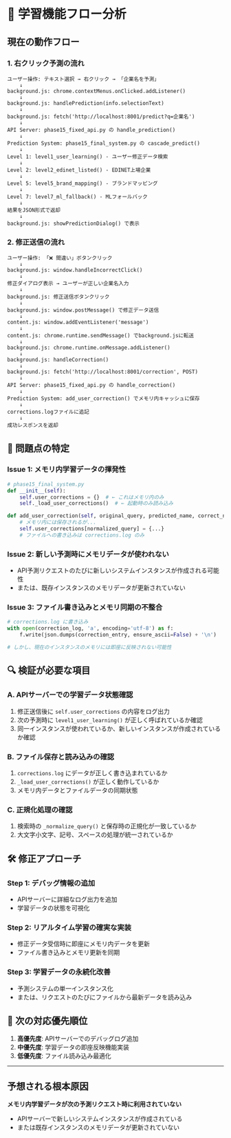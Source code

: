 # 🔄 学習機能フロー分析

## 現在の動作フロー

### 1. 右クリック予測の流れ
```
ユーザー操作: テキスト選択 → 右クリック → 「企業名を予測」
    ↓
background.js: chrome.contextMenus.onClicked.addListener()
    ↓
background.js: handlePrediction(info.selectionText)
    ↓
background.js: fetch('http://localhost:8001/predict?q=企業名')
    ↓
API Server: phase15_fixed_api.py の handle_prediction()
    ↓
Prediction System: phase15_final_system.py の cascade_predict()
    ↓
Level 1: level1_user_learning() - ユーザー修正データ検索
    ↓
Level 2: level2_edinet_listed() - EDINET上場企業
    ↓
Level 5: level5_brand_mapping() - ブランドマッピング
    ↓
Level 7: level7_ml_fallback() - MLフォールバック
    ↓
結果をJSON形式で返却
    ↓
background.js: showPredictionDialog() で表示
```

### 2. 修正送信の流れ
```
ユーザー操作: 「❌ 間違い」ボタンクリック
    ↓
background.js: window.handleIncorrectClick()
    ↓
修正ダイアログ表示 → ユーザーが正しい企業名入力
    ↓
background.js: 修正送信ボタンクリック
    ↓
background.js: window.postMessage() で修正データ送信
    ↓
content.js: window.addEventListener('message')
    ↓
content.js: chrome.runtime.sendMessage() でbackground.jsに転送
    ↓
background.js: chrome.runtime.onMessage.addListener()
    ↓
background.js: handleCorrection()
    ↓
background.js: fetch('http://localhost:8001/correction', POST)
    ↓
API Server: phase15_fixed_api.py の handle_correction()
    ↓
Prediction System: add_user_correction() でメモリ内キャッシュに保存
    ↓
corrections.logファイルに追記
    ↓
成功レスポンスを返却
```

## 🚨 問題点の特定

### Issue 1: メモリ内学習データの揮発性
```python
# phase15_final_system.py
def __init__(self):
    self.user_corrections = {}  # ← これはメモリ内のみ
    self._load_user_corrections()  # ← 起動時のみ読み込み

def add_user_correction(self, original_query, predicted_name, correct_name):
    # メモリ内には保存されるが...
    self.user_corrections[normalized_query] = {...}
    # ファイルへの書き込みは corrections.log のみ
```

### Issue 2: 新しい予測時にメモリデータが使われない
- API予測リクエストのたびに新しいシステムインスタンスが作成される可能性
- または、既存インスタンスのメモリデータが更新されていない

### Issue 3: ファイル書き込みとメモリ同期の不整合
```python
# corrections.log に書き込み
with open(correction_log, 'a', encoding='utf-8') as f:
    f.write(json.dumps(correction_entry, ensure_ascii=False) + '\n')

# しかし、現在のインスタンスのメモリには即座に反映されない可能性
```

## 🔍 検証が必要な項目

### A. APIサーバーでの学習データ状態確認
1. 修正送信後に `self.user_corrections` の内容をログ出力
2. 次の予測時に `level1_user_learning()` が正しく呼ばれているか確認
3. 同一インスタンスが使われているか、新しいインスタンスが作成されているか確認

### B. ファイル保存と読み込みの確認
1. `corrections.log` にデータが正しく書き込まれているか
2. `_load_user_corrections()` が正しく動作しているか
3. メモリ内データとファイルデータの同期状態

### C. 正規化処理の確認
1. 検索時の `_normalize_query()` と保存時の正規化が一致しているか
2. 大文字小文字、記号、スペースの処理が統一されているか

## 🛠️ 修正アプローチ

### Step 1: デバッグ情報の追加
- APIサーバーに詳細なログ出力を追加
- 学習データの状態を可視化

### Step 2: リアルタイム学習の確実な実装
- 修正データ受信時に即座にメモリ内データを更新
- ファイル書き込みとメモリ更新を同期

### Step 3: 学習データの永続化改善
- 予測システムの単一インスタンス化
- または、リクエストのたびにファイルから最新データを読み込み

## 🎯 次の対応優先順位

1. **高優先度**: APIサーバーでのデバッグログ追加
2. **中優先度**: 学習データの即座反映機能実装
3. **低優先度**: ファイル読み込み最適化

---

## 予想される根本原因

**メモリ内学習データが次の予測リクエスト時に利用されていない**
- APIサーバーで新しいシステムインスタンスが作成されている
- または既存インスタンスのメモリデータが更新されていない